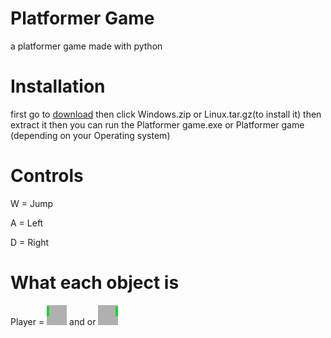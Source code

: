 # Platformer Game
 a platformer game made with python

# Installation

first go to [download](https://github.com/dark00shadow/Platformer-Game/releases/latest) then click Windows.zip or Linux.tar.gz(to install it) then extract it then you can run the Platformer game.exe or Platformer game (depending on your Operating system)

# Controls

W = Jump

A = Left

D = Right

# What each object is

Player = ![Player==left](https://github.com/dark00shadow/Platformer-Game/blob/master/Platformer%20Game/Textures/Player%3DLeft.png) and or ![Player==right](https://github.com/dark00shadow/Platformer-Game/blob/master/Platformer%20Game/Textures/Player%3DRight.png)
